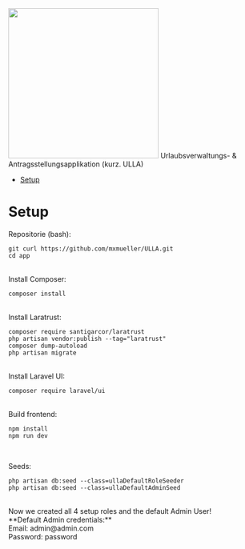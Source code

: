 <img  width="300" src="https://github.com/mxmueller/ulla-foundation/blob/main/app/public/brand/logo_large.png">
Urlaubsverwaltungs- &amp; Antragsstellungsapplikation (kurz. ULLA)


- [Setup](#Setup)



# Setup
Repositorie (bash):
```
git curl https://github.com/mxmueller/ULLA.git
cd app
```

<br>
Install Composer:

```
composer install
```

<br>
Install Laratrust:

```
composer require santigarcor/laratrust
php artisan vendor:publish --tag="laratrust"
composer dump-autoload
php artisan migrate
```

<br>
Install Laravel UI:

```
composer require laravel/ui
```
<br>
Build frontend:

```
npm install
npm run dev
```

<br>

Seeds:

```
php artisan db:seed --class=ullaDefaultRoleSeeder
php artisan db:seed --class=ullaDefaultAdminSeed
```

<br>
Now we created all 4 setup roles and the default Admin User! <br>
**Default Admin credentials:** <br>
Email: admin@admin.com <br>
Password: password <br>
<br>
<br>
